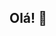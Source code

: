 ## Olá! 👋

<!--
**isabellylc/isabellylc** is a ✨ _especial_ ✨ repository because its `README.md` (this file) appears on your GitHub profile.

Aqui estão algumas informações sobre mim:

- 🔭 Tenho interesse nas áreas como Administração e Psicologia, onde posso contribuir para o desenvolvimento e bem-estar das pessoas.
- 🌱 Estou aprendendo sobre Informática e Tecnologia, cursando Técnico em Informática, e ampliando meus conhecimentos em sistemas, redes e tudo relacionado a essa área.
- 👯 Estou buscando colaborar em projetos que envolvem gestão de pessoas e desenvolvimento profissional, além de explorar o uso de tecnologias para melhorar a vida das pessoas.
- 🤔 Estou procurando ajuda para aprender mais sobre liderança e como otimizar a organização e o bem-estar nas empresas.
- 💬 Pergunte-me sobre minhas paixões por música, leitura, escrita, e também sobre minha jornada de autoconhecimento e crescimento pessoal!
- 📫 Como me encontrar: Estou sempre aberta para novas oportunidades e ideias, então, me mande uma mensagem!
- 😄 Pronomes: Ela/Dela
- ⚡ Curiosidade sobre mim: Eu amo aprender, gosto de desafios e adoro conversar e ouvir histórias inspiradoras.
-->
